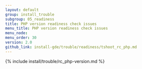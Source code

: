 ```yaml
---
layout: default
group: install_trouble
subgroup: 05_readiness
title: PHP version readiness check issues
menu_title: PHP version readiness check issues
menu_node: 
menu_order: 30
version: 2.0
github_link: install-gde/trouble/readiness/tshoot_rc_php.md
---
```


{% include install/trouble/rc_php-version.md %}
